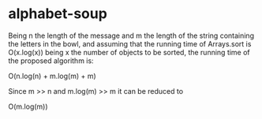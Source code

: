 # alphabet-soup

Being n the length of the message and m the length of the string containing the letters in the bowl, and assuming that the running time of Arrays.sort is O(x.log(x)) being x the number of objects to be sorted, the running time of the proposed algorithm is:

O(n.log(n) + m.log(m) + m) 

Since m >> n and m.log(m) >> m it can be reduced to

O(m.log(m))
